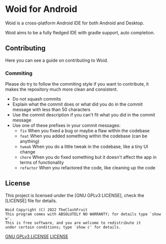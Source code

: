 # Woid for Android

Woid is a cross-platform Android IDE for both Android and Desktop.

Woid aims to be a fully fledged IDE with gradle support, auto completion.

## Contributing

Here you can see a guide on contributing to Woid.

### Commiting
Please do try to follow the commiting style if you want to contribute, it makes the repository much more clean and consistent.
- Do not squash commits
- Explain what the commit does or what did you do in the commit message with less than 50 characters
- Use the commit description if you can't fit what you did in the commit message
- Use one of these prefixes in your commit messages:
    - `fix` When you fixed a bug or maybe a flaw within the codebase
    - `feat` When you added something within the codebase (can be anything)
    - `tweak` When you do a little tweak in the codebase, like a tiny UI change
    - `chore` When you do fixed something but it doesn't affect the app in terms of functionality
    - `refactor` When you refactored the code, like cleaning up the code
    
## License
This project is licensed under the [GNU GPLv3 LICENSE], check the [LICENSE] file for details.

```
Woid Copyright (C) 2022 TheClashFruit
This program comes with ABSOLUTELY NO WARRANTY; for details type `show w'.
This is free software, and you are welcome to redistribute it
under certain conditions; type `show c' for details.
```


<!-- links -->
[GNU GPLv3 LICENSE](https://www.gnu.org/licenses/gpl-3.0.en.html)
[LICENSE](https://gitlab.com/Woid/WoidAndroid/-/blob/main/LICENSE)